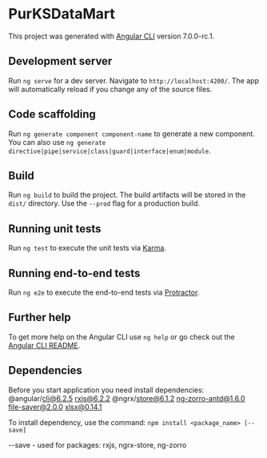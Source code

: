 # PurKSDataMart

This project was generated with [Angular CLI](https://github.com/angular/angular-cli) version 7.0.0-rc.1.

## Development server

Run `ng serve` for a dev server. Navigate to `http://localhost:4200/`. The app will automatically reload if you change any of the source files.

## Code scaffolding

Run `ng generate component component-name` to generate a new component. You can also use `ng generate directive|pipe|service|class|guard|interface|enum|module`.

## Build

Run `ng build` to build the project. The build artifacts will be stored in the `dist/` directory. Use the `--prod` flag for a production build.

## Running unit tests

Run `ng test` to execute the unit tests via [Karma](https://karma-runner.github.io).

## Running end-to-end tests

Run `ng e2e` to execute the end-to-end tests via [Protractor](http://www.protractortest.org/).

## Further help

To get more help on the Angular CLI use `ng help` or go check out the [Angular CLI README](https://github.com/angular/angular-cli/blob/master/README.md).

## Dependencies
Before you start application you need install dependencies:
@angular/cli@6.2.5
rxjs@6.2.2
@ngrx/store@6.1.2
ng-zorro-antd@1.6.0
file-saver@2.0.0
xlsx@0.14.1

To install dependency, use the command:
`npm install <package_name> [--save]`

--save - used for packages: rxjs, ngrx-store, ng-zorro

